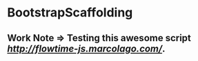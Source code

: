 # BootstrapScaffolding

## Work Note => Testing this awesome script _http://flowtime-js.marcolago.com/_. 


